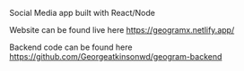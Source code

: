 Social Media app built with React/Node

Website can be found live here https://geogramx.netlify.app/

Backend code can be found here https://github.com/Georgeatkinsonwd/geogram-backend

